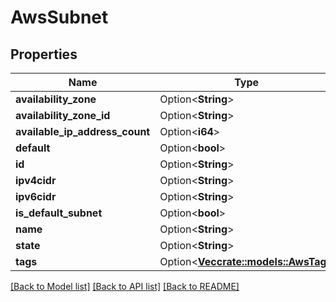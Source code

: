 # AwsSubnet

## Properties

Name | Type | Description | Notes
------------ | ------------- | ------------- | -------------
**availability_zone** | Option<**String**> |  | [optional]
**availability_zone_id** | Option<**String**> |  | [optional]
**available_ip_address_count** | Option<**i64**> |  | [optional]
**default** | Option<**bool**> |  | [optional]
**id** | Option<**String**> |  | [optional]
**ipv4cidr** | Option<**String**> |  | [optional]
**ipv6cidr** | Option<**String**> |  | [optional]
**is_default_subnet** | Option<**bool**> |  | [optional]
**name** | Option<**String**> |  | [optional]
**state** | Option<**String**> |  | [optional]
**tags** | Option<[**Vec<crate::models::AwsTag>**](AWSTag.md)> |  | [optional]

[[Back to Model list]](../README.md#documentation-for-models) [[Back to API list]](../README.md#documentation-for-api-endpoints) [[Back to README]](../README.md)


